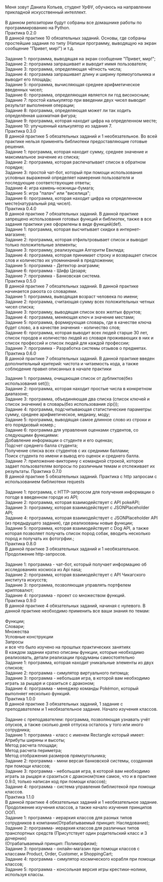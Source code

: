 Меня зовут Данила Копьев, студент УрФУ, обучаюсь на направлении прикладной искусственный интеллект.<br>
<br>
В данном репозитории будут собраны все домашнике работы по программированию на Python.<br>
Практика 0.2.0<br>
В данной практике 10 обязательных заданий. Основы, где собраны простейшие задания по типу (Напиши программу, выводящую на экран сообщение "Привет, мир!") и т.д.<br>
<br>
Задание 1: программа, выводящая на экран сообщение "Привет, мир!";<br>
Задание 2: программа запрашивает и выводит иммя пользователя;<br>
Задание 3: программа, определяющая чётность числа;<br>
Задание 4: программа запрашивает длину и ширину прямоугольника и выводит его площадь;<br>
Задание 5: программа, вычисляющая среднее арифметическое введенных чисел;<br>
Задание 6: программа, определяющая является ли год високосным;<br>
Задание 7: простой калькулятор при введении двух чисел выводит результат выполнения операции;<br>
Задание 8: программа, определяющая может ли так ходить определённая шахматная фигура;<br>
Задание 9: программа, которая находит цифра на определенном месте;<br>
Задание 10: улучшенный калькулятор из задания 7.<br>
Практика 0.3.0<br>
В данной практике 5 обязательных заданий и 1 необязательное. Во всей практике нельзя применять библиотеки предоставляющие готовые решения.<br>
Задание 1: программа, которая находит сумму, среднее значение и максимальное значение из списка;<br>
Задание 2: программа, которая распечатывает список в обратном порядке;<br>
Задание 3: простой чат-бот, который при помощи использования условных выражений определяет намерения пользователя и последующие соответствующие ответы;<br>
Задание 4: игра камень-ножницы-бумага;<br>
Задание 5: игра "палач" или "виселица";<br>
Задание 6: программа, которая находит цифра на определенном месте(натуральный ряд чисел).<br>
Практика 0.4.0<br>
В данной практике 7 обязательных заданий. В данной практике запрещено использования готовых функций и библиотек, также в все задания практики уже оформлены в виде функций(def). <br>
Задание 1: программа, которая высчитывает скидки в интернет-магазине;<br>
Задание 2: программа, которая отфильтровывает список и выводит только положительные элементы;<br>
Задание 3: программу, реализующая Алгоритм Евклида;<br>
Задание 4: программа, которая принимает строку и возвращает список слов и количество их упомнинаний в предложении;<br>
Задание 5: программа - Детектор анаграмм;<br>
Задание 6: программа - Шифр Цезаря;<br>
Задание 7: программа - Банковская система.<br>
Практика 0.5.0<br>
В данной практике 7 обязательных заданий. В данной практике начинается раюота со словарями.<br>
Задание 1: программа, выводящая возраст человека по имени;<br>
Задание 2: программа, считающая сумму всех положительных четных чисел списка;<br>
Задание 3: программу, выводящая список всех желтых фруктов;<br>
Задание 4: программа, меняющая ключ и значение местами;<br>
Задание 5: программа, формирующая словарь, где в качестве ключа будет слово, а в качестве значения - количество слов;<br>
Задание 6: программа, которая выводит всех людей старше 30 лет, список городов и количество людей из словаря проживающих в них и список профессий и список людей для каждой профессии;<br>
Задание 7: программа - Разработка системы отзывов о предметах.<br>
Практика 0.6.0<br>
В данной практике 7 обязательных заданий. В данной практике введен дополнительный критерий: чистота и читаемость кода, а также соблюдение правил описанных в начале практики<br>

Задание 1: программа, очищающая список от дубликтов(без использования set());<br>
Задание 2: программа, которая находит простые числа в конкретном диапазоне;<br>
Задание 3: программа, объединяющая два списка (список ключей и список значении) в словарь(без использования zip());<br>
Задание 4: программа, подсчитывающая статистические параметры: сумму, среднее арифметическое, медиану, моду;<br>
Задание 5: программа, выводящая самое длинное слово из строки и его порядковый номер.;<br>
Задание 6: программа для управления оценками студентов, со следующими функциями:<br>
Добавление информации о студенте и его оценках;<br>
Подсчет среднего балла студента;<br>
Получение списка всех студентов с их средними баллами;<br>
Поиск студента по имени и вывод его оценок и среднего балла.<br>
Задание 7: приложение-викторину с командной строкой, которое задает пользователям вопросы по различным темам и отслеживает их результаты.
Практика 0.7.0<br>
В данной практике 5 обязательных заданий. Практика с http запросам с использованием библиотеки requests<br>
<br>
Задание 1: программа, c HTTP-запросом для получения информации о погоде в введенном городе из API;<br>
Задание 2: программа, которая взаимодействует с API pokeAPI;<br>
Задание 3: программу, которая взаимодействует с JSONPlaceholder API;<br>
Задание 4: программа, которая взаимодействует с JSONPlaceholder API (из предыдущего задания), где реализованы новые функции;<br>
Задание 5: программа, которая взаимодействует с Dog API, а также которая позволяет получать список пород собак, вводить несколько пород и получать их фотогрфии.;<br>
Практика 0.8.0<br>
В данной практике 3 обязательных заданий и 1 необязательное. Продолжение http-запросов.<br>
<br>
Задание 1: программа - чат-бот, который получает информацию об исследованиях космоса из Api nasa;<br>
Задание 2: программа, которая взаимодействует с API Чикагского института искусств;<br>
Задание 3: программа, позволяющая управлять портфелем криптовалют;<br>
Задание 4: программа - проект со множеством функций.<br>
Практика 0.9.0<br>
В данной практике 4 обязательных заданий, начиная с нулевого. В данной практике необходимо применить все ваши знания по темам:<br>
<br>
Функции;<br>
Словари;<br>
Множества<br>
Условные конструкции<br>
Запросы<br>
и все что было изучено на прошлых практических занятиях<br>
В каждом задании кратко описаны функции, которые необходимо реализовать, детали реализации продуманы самостоятельно<br>
Задание 1: программа, которая находит уникальные элементы из двух списков;<br>
Задание 2: программа - симулятор виртуального питомца;<br>
Задание 3: программа - небольшая игра, в которой вам необходимо играть за рыцаря и сразиться с драконом;<br>
Задание 4: программа - менеджер команды Pokémon, который выполняет несколько функций.<br>
Практика 1.0.0<br>
В данной практике 3 обязательных заданий, 1 задание с преподавателем и 1 необязательное задание. Начало изучения классов.<br>
<br>
Задание с преподавателем: программа, позволяющая узнавать учёт опусков, а также сколько дней отпуска осталось у того или иного сотрудника;<br>
Задание 1: программа - класс с именем Rectangle который имеет:<br>
Атрибуты ширины и высоты;<br>
Метод расчета площади;<br>
Метод расчета периметра;<br>
Метод отображения размеров прямоугольника;<br>
Задание 2: программа - мини версая банковской системы, созданная при помощи классов;<br>
Задание 3: программа - небольшая игра, в которой вам необходимо играть за рыцаря и сразиться с драконом(тоже самое, что и в практике 0.9.0, только написан код при помощи классов);<br>
Задание 4: программа - система управления библиотекой при помощи классов.<br>
Практика 1.1.0<br>
В данной практике 4 обязательных заданий и 1 необязательное задание. Продолжение изучения классов, а также начало изучения принципов ООП.<br>
Задание 1: программа - иерархия классов для разных типов сотрудников в компании(Отрабатываемый принцип: Наследование);<br>
Задание 2: программа- иерархия классов для различных типов транспортных средств (Присутствует один родительский класс и 3 дочерних)<br>(Отрабатываемый принцип: Полиморфизм);<br>
Задание 3: программа - онлайн-магазин при помощи классов с классами Product, Order, Customer, и ShoppingCart;<br>
Задание 4: программа - симулятор космического корабля при помощи классов;<br>
Задание 5: программа - консольная версия игры крестики-нолики, используя классы.<br>
